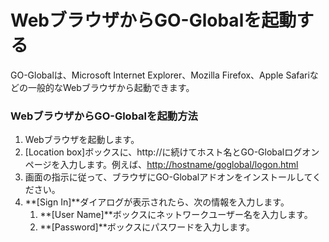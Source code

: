 # WebブラウザからGO-Globalを起動する

GO-Globalは、Microsoft Internet Explorer、Mozilla Firefox、Apple Safariなどの一般的なWebブラウザから起動できます。

### WebブラウザからGO-Globalを起動方法

1. Webブラウザを起動します。
2. [Location box]ボックスに、http://に続けてホスト名とGO-Globalログオンページを入力します。例えば、[http://hostname/goglobal/logon.html](http://hostname/goglobal/logon.html)
3. 画面の指示に従って、ブラウザにGO-Globalアドオンをインストールしてください。
4. **[Sign In]**ダイアログが表示されたら、次の情報を入力します。
    1. **[User Name]**ボックスにネットワークユーザー名を入力します。
    2. **[Password]**ボックスにパスワードを入力します。
